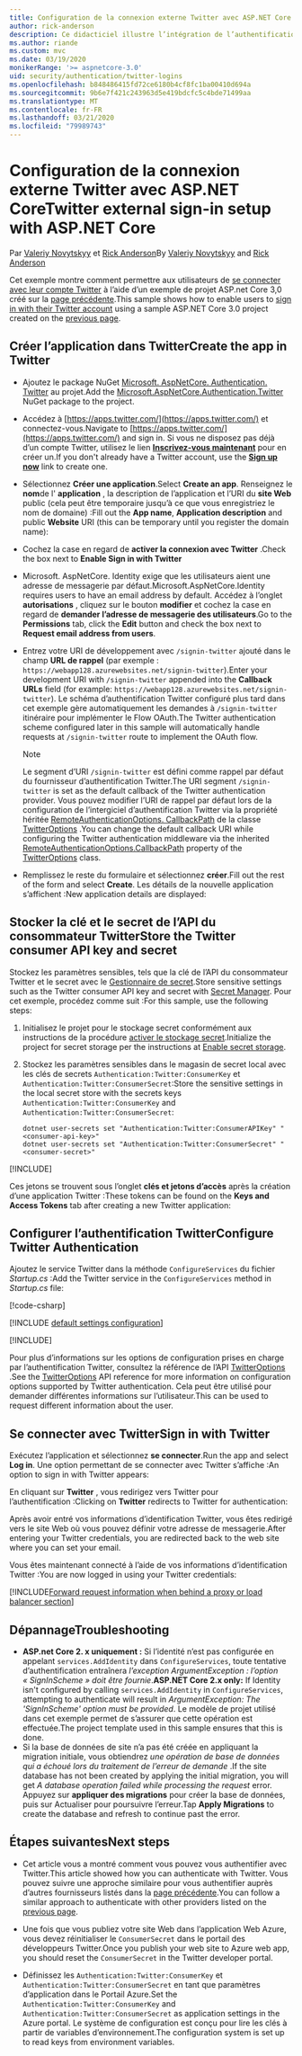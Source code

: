 ```yaml
---
title: Configuration de la connexion externe Twitter avec ASP.NET Core
author: rick-anderson
description: Ce didacticiel illustre l’intégration de l’authentification utilisateur de compte Twitter dans une application ASP.NET Core existante.
ms.author: riande
ms.custom: mvc
ms.date: 03/19/2020
monikerRange: '>= aspnetcore-3.0'
uid: security/authentication/twitter-logins
ms.openlocfilehash: b848486415fd72ce6180b4cf8fc1ba00410d694a
ms.sourcegitcommit: 9b6e7f421c243963d5e419bdcfc5c4bde71499aa
ms.translationtype: MT
ms.contentlocale: fr-FR
ms.lasthandoff: 03/21/2020
ms.locfileid: "79989743"
---
```

# <a name="twitter-external-sign-in-setup-with-aspnet-core"></a><span data-ttu-id="3e635-103">Configuration de la connexion externe Twitter avec ASP.NET Core</span><span class="sxs-lookup"><span data-stu-id="3e635-103">Twitter external sign-in setup with ASP.NET Core</span></span>

<span data-ttu-id="3e635-104">Par [Valeriy Novytskyy](https://github.com/01binary) et [Rick Anderson](https://twitter.com/RickAndMSFT)</span><span class="sxs-lookup"><span data-stu-id="3e635-104">By [Valeriy Novytskyy](https://github.com/01binary) and [Rick Anderson](https://twitter.com/RickAndMSFT)</span></span>

<span data-ttu-id="3e635-105">Cet exemple montre comment permettre aux utilisateurs de [se connecter avec leur compte Twitter](https://dev.twitter.com/web/sign-in/desktop-browser) à l’aide d’un exemple de projet ASP.net Core 3,0 créé sur la [page précédente](xref:security/authentication/social/index).</span><span class="sxs-lookup"><span data-stu-id="3e635-105">This sample shows how to enable users to [sign in with their Twitter account](https://dev.twitter.com/web/sign-in/desktop-browser) using a sample ASP.NET Core 3.0 project created on the [previous page](xref:security/authentication/social/index).</span></span>

## <a name="create-the-app-in-twitter"></a><span data-ttu-id="3e635-106">Créer l’application dans Twitter</span><span class="sxs-lookup"><span data-stu-id="3e635-106">Create the app in Twitter</span></span>

* <span data-ttu-id="3e635-107">Ajoutez le package NuGet [Microsoft. AspNetCore. Authentication. Twitter](https://www.nuget.org/packages/Microsoft.AspNetCore.Authentication.Twitter/3.0.0) au projet.</span><span class="sxs-lookup"><span data-stu-id="3e635-107">Add the [Microsoft.AspNetCore.Authentication.Twitter](https://www.nuget.org/packages/Microsoft.AspNetCore.Authentication.Twitter/3.0.0) NuGet package to the project.</span></span>

* <span data-ttu-id="3e635-108">Accédez à [https://apps.twitter.com/](https://apps.twitter.com/) et connectez-vous.</span><span class="sxs-lookup"><span data-stu-id="3e635-108">Navigate to [https://apps.twitter.com/](https://apps.twitter.com/) and sign in.</span></span> <span data-ttu-id="3e635-109">Si vous ne disposez pas déjà d’un compte Twitter, utilisez le lien **[Inscrivez-vous maintenant](https://twitter.com/signup)** pour en créer un.</span><span class="sxs-lookup"><span data-stu-id="3e635-109">If you don't already have a Twitter account, use the **[Sign up now](https://twitter.com/signup)** link to create one.</span></span>

* <span data-ttu-id="3e635-110">Sélectionnez **Créer une application**.</span><span class="sxs-lookup"><span data-stu-id="3e635-110">Select **Create an app**.</span></span> <span data-ttu-id="3e635-111">Renseignez le **nom**de l' **application** , la description de l’application et l’URI du **site Web** public (cela peut être temporaire jusqu’à ce que vous enregistriez le nom de domaine) :</span><span class="sxs-lookup"><span data-stu-id="3e635-111">Fill out the **App name**, **Application description** and public **Website** URI (this can be temporary until you register the domain name):</span></span>

* <span data-ttu-id="3e635-112">Cochez la case en regard de **activer la connexion avec Twitter** .</span><span class="sxs-lookup"><span data-stu-id="3e635-112">Check the box next to **Enable Sign in with Twitter**</span></span>

* <span data-ttu-id="3e635-113">Microsoft. AspNetCore. Identity exige que les utilisateurs aient une adresse de messagerie par défaut.</span><span class="sxs-lookup"><span data-stu-id="3e635-113">Microsoft.AspNetCore.Identity requires users to have an email address by default.</span></span> <span data-ttu-id="3e635-114">Accédez à l’onglet **autorisations** , cliquez sur le bouton **modifier** et cochez la case en regard de **demander l’adresse de messagerie des utilisateurs**.</span><span class="sxs-lookup"><span data-stu-id="3e635-114">Go to the **Permissions** tab, click the **Edit** button and check the box next to **Request email address from users**.</span></span>

* <span data-ttu-id="3e635-115">Entrez votre URI de développement avec `/signin-twitter` ajouté dans le champ **URL de rappel** (par exemple : `https://webapp128.azurewebsites.net/signin-twitter`).</span><span class="sxs-lookup"><span data-stu-id="3e635-115">Enter your development URI with `/signin-twitter` appended into the **Callback URLs** field (for example: `https://webapp128.azurewebsites.net/signin-twitter`).</span></span> <span data-ttu-id="3e635-116">Le schéma d’authentification Twitter configuré plus tard dans cet exemple gère automatiquement les demandes à `/signin-twitter` itinéraire pour implémenter le Flow OAuth.</span><span class="sxs-lookup"><span data-stu-id="3e635-116">The Twitter authentication scheme configured later in this sample will automatically handle requests at `/signin-twitter` route to implement the OAuth flow.</span></span>

  > [!NOTE]
  > <span data-ttu-id="3e635-117">Le segment d’URI `/signin-twitter` est défini comme rappel par défaut du fournisseur d’authentification Twitter.</span><span class="sxs-lookup"><span data-stu-id="3e635-117">The URI segment `/signin-twitter` is set as the default callback of the Twitter authentication provider.</span></span> <span data-ttu-id="3e635-118">Vous pouvez modifier l’URI de rappel par défaut lors de la configuration de l’intergiciel d’authentification Twitter via la propriété héritée [RemoteAuthenticationOptions. CallbackPath](/dotnet/api/microsoft.aspnetcore.authentication.remoteauthenticationoptions.callbackpath) de la classe [TwitterOptions](/dotnet/api/microsoft.aspnetcore.authentication.twitter.twitteroptions) .</span><span class="sxs-lookup"><span data-stu-id="3e635-118">You can change the default callback URI while configuring the Twitter authentication middleware via the inherited [RemoteAuthenticationOptions.CallbackPath](/dotnet/api/microsoft.aspnetcore.authentication.remoteauthenticationoptions.callbackpath) property of the [TwitterOptions](/dotnet/api/microsoft.aspnetcore.authentication.twitter.twitteroptions) class.</span></span>

* <span data-ttu-id="3e635-119">Remplissez le reste du formulaire et sélectionnez **créer**.</span><span class="sxs-lookup"><span data-stu-id="3e635-119">Fill out the rest of the form and select **Create**.</span></span> <span data-ttu-id="3e635-120">Les détails de la nouvelle application s’affichent :</span><span class="sxs-lookup"><span data-stu-id="3e635-120">New application details are displayed:</span></span>

## <a name="store-the-twitter-consumer-api-key-and-secret"></a><span data-ttu-id="3e635-121">Stocker la clé et le secret de l’API du consommateur Twitter</span><span class="sxs-lookup"><span data-stu-id="3e635-121">Store the Twitter consumer API key and secret</span></span>

<span data-ttu-id="3e635-122">Stockez les paramètres sensibles, tels que la clé de l’API du consommateur Twitter et le secret avec le [Gestionnaire de secret](xref:security/app-secrets).</span><span class="sxs-lookup"><span data-stu-id="3e635-122">Store sensitive settings such as the Twitter consumer API key and secret with [Secret Manager](xref:security/app-secrets).</span></span> <span data-ttu-id="3e635-123">Pour cet exemple, procédez comme suit :</span><span class="sxs-lookup"><span data-stu-id="3e635-123">For this sample, use the following steps:</span></span>

1. <span data-ttu-id="3e635-124">Initialisez le projet pour le stockage secret conformément aux instructions de la procédure [activer le stockage secret](xref:security/app-secrets#enable-secret-storage).</span><span class="sxs-lookup"><span data-stu-id="3e635-124">Initialize the project for secret storage per the instructions at [Enable secret storage](xref:security/app-secrets#enable-secret-storage).</span></span>
1. <span data-ttu-id="3e635-125">Stockez les paramètres sensibles dans le magasin de secret local avec les clés de secrets `Authentication:Twitter:ConsumerKey` et `Authentication:Twitter:ConsumerSecret`:</span><span class="sxs-lookup"><span data-stu-id="3e635-125">Store the sensitive settings in the local secret store with the secrets keys `Authentication:Twitter:ConsumerKey` and `Authentication:Twitter:ConsumerSecret`:</span></span>

    ```dotnetcli
    dotnet user-secrets set "Authentication:Twitter:ConsumerAPIKey" "<consumer-api-key>"
    dotnet user-secrets set "Authentication:Twitter:ConsumerSecret" "<consumer-secret>"
    ```

[!INCLUDE[](~/includes/environmentVarableColon.md)]

<span data-ttu-id="3e635-126">Ces jetons se trouvent sous l’onglet **clés et jetons d’accès** après la création d’une application Twitter :</span><span class="sxs-lookup"><span data-stu-id="3e635-126">These tokens can be found on the **Keys and Access Tokens** tab after creating a new Twitter application:</span></span>

## <a name="configure-twitter-authentication"></a><span data-ttu-id="3e635-127">Configurer l’authentification Twitter</span><span class="sxs-lookup"><span data-stu-id="3e635-127">Configure Twitter Authentication</span></span>

<span data-ttu-id="3e635-128">Ajoutez le service Twitter dans la méthode `ConfigureServices` du fichier *Startup.cs* :</span><span class="sxs-lookup"><span data-stu-id="3e635-128">Add the Twitter service in the `ConfigureServices` method in *Startup.cs* file:</span></span>

[!code-csharp[](~/security/authentication/social/social-code/3.x/StartupTwitter3x.cs?name=snippet&highlight=10-15)]

[!INCLUDE [default settings configuration](includes/default-settings.md)]

[!INCLUDE[](includes/chain-auth-providers.md)]

<span data-ttu-id="3e635-129">Pour plus d’informations sur les options de configuration prises en charge par l’authentification Twitter, consultez la référence de l’API [TwitterOptions](/dotnet/api/microsoft.aspnetcore.builder.twitteroptions) .</span><span class="sxs-lookup"><span data-stu-id="3e635-129">See the [TwitterOptions](/dotnet/api/microsoft.aspnetcore.builder.twitteroptions) API reference for more information on configuration options supported by Twitter authentication.</span></span> <span data-ttu-id="3e635-130">Cela peut être utilisé pour demander différentes informations sur l’utilisateur.</span><span class="sxs-lookup"><span data-stu-id="3e635-130">This can be used to request different information about the user.</span></span>

## <a name="sign-in-with-twitter"></a><span data-ttu-id="3e635-131">Se connecter avec Twitter</span><span class="sxs-lookup"><span data-stu-id="3e635-131">Sign in with Twitter</span></span>

<span data-ttu-id="3e635-132">Exécutez l’application et sélectionnez **se connecter**.</span><span class="sxs-lookup"><span data-stu-id="3e635-132">Run the app and select **Log in**.</span></span> <span data-ttu-id="3e635-133">Une option permettant de se connecter avec Twitter s’affiche :</span><span class="sxs-lookup"><span data-stu-id="3e635-133">An option to sign in with Twitter appears:</span></span>

<span data-ttu-id="3e635-134">En cliquant sur **Twitter** , vous redirigez vers Twitter pour l’authentification :</span><span class="sxs-lookup"><span data-stu-id="3e635-134">Clicking on **Twitter** redirects to Twitter for authentication:</span></span>

<span data-ttu-id="3e635-135">Après avoir entré vos informations d’identification Twitter, vous êtes redirigé vers le site Web où vous pouvez définir votre adresse de messagerie.</span><span class="sxs-lookup"><span data-stu-id="3e635-135">After entering your Twitter credentials, you are redirected back to the web site where you can set your email.</span></span>

<span data-ttu-id="3e635-136">Vous êtes maintenant connecté à l’aide de vos informations d’identification Twitter :</span><span class="sxs-lookup"><span data-stu-id="3e635-136">You are now logged in using your Twitter credentials:</span></span>

[!INCLUDE[Forward request information when behind a proxy or load balancer section](includes/forwarded-headers-middleware.md)]

## <a name="troubleshooting"></a><span data-ttu-id="3e635-137">Dépannage</span><span class="sxs-lookup"><span data-stu-id="3e635-137">Troubleshooting</span></span>

* <span data-ttu-id="3e635-138">**ASP.net Core 2. x uniquement :** Si l’identité n’est pas configurée en appelant `services.AddIdentity` dans `ConfigureServices`, toute tentative d’authentification entraînera *l’exception ArgumentException : l’option « SignInScheme » doit être fournie*.</span><span class="sxs-lookup"><span data-stu-id="3e635-138">**ASP.NET Core 2.x only:** If Identity isn't configured by calling `services.AddIdentity` in `ConfigureServices`, attempting to authenticate will result in *ArgumentException: The 'SignInScheme' option must be provided*.</span></span> <span data-ttu-id="3e635-139">Le modèle de projet utilisé dans cet exemple permet de s’assurer que cette opération est effectuée.</span><span class="sxs-lookup"><span data-stu-id="3e635-139">The project template used in this sample ensures that this is done.</span></span>
* <span data-ttu-id="3e635-140">Si la base de données de site n’a pas été créée en appliquant la migration initiale, vous obtiendrez *une opération de base de données qui a échoué lors du traitement de l’erreur de demande* .</span><span class="sxs-lookup"><span data-stu-id="3e635-140">If the site database has not been created by applying the initial migration, you will get *A database operation failed while processing the request* error.</span></span> <span data-ttu-id="3e635-141">Appuyez sur **appliquer des migrations** pour créer la base de données, puis sur Actualiser pour poursuivre l’erreur.</span><span class="sxs-lookup"><span data-stu-id="3e635-141">Tap **Apply Migrations** to create the database and refresh to continue past the error.</span></span>

## <a name="next-steps"></a><span data-ttu-id="3e635-142">Étapes suivantes</span><span class="sxs-lookup"><span data-stu-id="3e635-142">Next steps</span></span>

* <span data-ttu-id="3e635-143">Cet article vous a montré comment vous pouvez vous authentifier avec Twitter.</span><span class="sxs-lookup"><span data-stu-id="3e635-143">This article showed how you can authenticate with Twitter.</span></span> <span data-ttu-id="3e635-144">Vous pouvez suivre une approche similaire pour vous authentifier auprès d’autres fournisseurs listés dans la [page précédente](xref:security/authentication/social/index).</span><span class="sxs-lookup"><span data-stu-id="3e635-144">You can follow a similar approach to authenticate with other providers listed on the [previous page](xref:security/authentication/social/index).</span></span>

* <span data-ttu-id="3e635-145">Une fois que vous publiez votre site Web dans l’application Web Azure, vous devez réinitialiser le `ConsumerSecret` dans le portail des développeurs Twitter.</span><span class="sxs-lookup"><span data-stu-id="3e635-145">Once you publish your web site to Azure web app, you should reset the `ConsumerSecret` in the Twitter developer portal.</span></span>

* <span data-ttu-id="3e635-146">Définissez les `Authentication:Twitter:ConsumerKey` et `Authentication:Twitter:ConsumerSecret` en tant que paramètres d’application dans le Portail Azure.</span><span class="sxs-lookup"><span data-stu-id="3e635-146">Set the `Authentication:Twitter:ConsumerKey` and `Authentication:Twitter:ConsumerSecret` as application settings in the Azure portal.</span></span> <span data-ttu-id="3e635-147">Le système de configuration est conçu pour lire les clés à partir de variables d’environnement.</span><span class="sxs-lookup"><span data-stu-id="3e635-147">The configuration system is set up to read keys from environment variables.</span></span>
